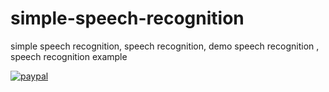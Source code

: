 # simple-speech-recognition
simple speech recognition, speech recognition, demo  speech recognition ,  speech recognition example



[![paypal](https://www.paypalobjects.com/en_US/i/btn/btn_donateCC_LG.gif)](https://www.paypal.me/HarishMahajan)

